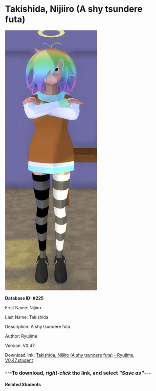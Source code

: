 # Takishida, Nijiiro (A shy tsundere futa)

<img src="Files/Takishida, Nijiiro (A shy tsundere futa).png" title="Takishida, Nijiiro (A shy tsundere futa) - Ryujime, V0.47">

**Database ID: #225**

First Name: Nijiiro

Last Name: Takishida

Description: A shy tsundere futa

Author: Ryujime

Version: V0.47

Download link: <a href="https://raw.githubusercontent.com/Arbiter1223/Daigaku-Gurashi-Custom-Students/master/Students/Files/Takishida%2C%20Nijiiro%20(A%20shy%20tsundere%20futa)%20-%20Ryujime%2C%20V0.47.student">Takishida, Nijiiro (A shy tsundere futa) - Ryujime, V0.47.student</a>

### ---**To download, _right-click_ the link, and select _"Save as"_**---

#### Related Students

